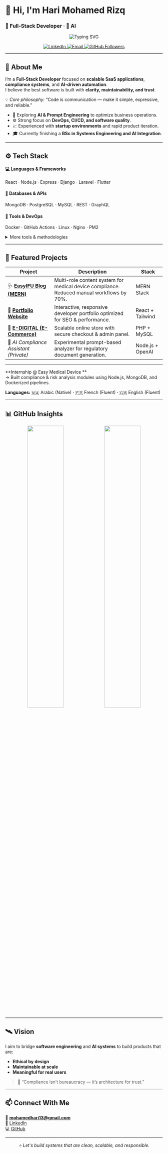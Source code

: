<!-- README.md | by Hari Mohamed Rizq -->
# 👋 Hi, I'm Hari Mohamed Rizq  

### 🚀 Full-Stack Developer · 🤖 AI

<p align="center">
  <img src="https://readme-typing-svg.herokuapp.com?size=22&duration=2500&color=00F7FF&center=true&vCenter=true&lines=Full-Stack+Developer;AI+%26;" alt="Typing SVG" />
</p>

<p align="center">
  <a href="https://www.linkedin.com/in/mohamed-rizq-hari-4a6416249/">
    <img src="https://img.shields.io/badge/LinkedIn-blue?logo=linkedin&style=flat-square" alt="LinkedIn" />
  </a>
  <a href="mailto:mohamedhari13@gmail.com">
    <img src="https://img.shields.io/badge/Email-Contact-orange?style=flat-square" alt="Email" />
  </a>
  <a href="https://github.com/HariMohamed">
    <img src="https://img.shields.io/github/followers/HariMohamed?label=Follow&style=social" alt="GitHub Followers" />
  </a>
</p>

---

## 🧭 About Me

I’m a **Full-Stack Developer** focused on **scalable SaaS applications**, **compliance systems**, and **AI-driven automation**.  
I believe the best software is built with **clarity, maintainability, and trust**.  

💡 *Core philosophy:* “Code is communication — make it simple, expressive, and reliable.”  

- 🧠 Exploring **AI & Prompt Engineering** to optimize business operations.  
- ⚙️ Strong focus on **DevOps, CI/CD, and software quality**.  
- 📈 Experienced with **startup environments** and rapid product iteration.  
- 🎓 Currently finishing a **BSc in Systems Engineering and AI Integration**.

---

## ⚙️ Tech Stack

#### 💻 Languages & Frameworks
React · Node.js · Express · Django · Laravel · Flutter  

#### 🧱 Databases & APIs
MongoDB · PostgreSQL · MySQL · REST · GraphQL  

#### 🧰 Tools & DevOps
Docker · GitHub Actions · Linux · Nginx · PM2  

<details>
<summary>More tools & methodologies</summary>

Agile · Scrum · Trello · Jira · UML · Testing · Prompt Engineering · Documentation
</details>

---

## 🧩 Featured Projects

| Project | Description | Stack |
|----------|--------------|--------|
| 🩺 [**EasyIFU Blog (MERN)**](https://github.com/HariMohamed/Blog-System-interns) | Multi-role content system for medical device compliance. Reduced manual workflows by 70%. | MERN Stack |
| 💼 [**Portfolio Website**](https://v0-professional-portfolio-website-six-sable.vercel.app/) | Interactive, responsive developer portfolio optimized for SEO & performance. | React + Tailwind |
| 🛒 [**E-DIGITAL (E-Commerce)**](https://github.com/HariMohamed/E-DIGITAL) | Scalable online store with secure checkout & admin panel. | PHP + MySQL |
| 🤖 *AI Compliance Assistant (Private)* | Experimental prompt-based analyzer for regulatory document generation. | Node.js + OpenAI |

---



**Internship @ Easy Medical Device **  
→ Built compliance & risk analysis modules using Node.js, MongoDB, and Dockerized pipelines.  

**Languages:** 🇲🇦 Arabic (Native) · 🇫🇷 French (Fluent) · 🇬🇧 English (Fluent)

---

## 📊 GitHub Insights

<p align="center">
  <img src="https://github-readme-stats.vercel.app/api?username=HariMohamed&show_icons=true&theme=tokyonight&hide_border=true&cache_seconds=86400" width="48%" />
  <img src="https://github-readme-stats.vercel.app/api/top-langs/?username=HariMohamed&layout=compact&theme=tokyonight&hide_border=true&cache_seconds=86400" width="48%" />
</p>

---

## 🛰️ Vision

I aim to bridge **software engineering** and **AI systems** to build products that are:  
- **Ethical by design**  
- **Maintainable at scale**  
- **Meaningful for real users**  

> 🧭 “Compliance isn’t bureaucracy — it’s architecture for trust.”

---

## 📫 Connect With Me

📧 **mohamedhari13@gmail.com**  
🔗 [LinkedIn](https://www.linkedin.com/in/mohamed-rizq-hari-4a6416249/)  
💻 [GitHub](https://github.com/HariMohamed)

---

<p align="center">
  <em>⭐ Let's build systems that are clean, scalable, and responsible.</em>
</p>
